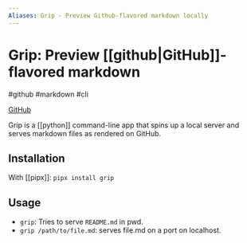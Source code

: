 ```yaml
---
Aliases: Grip - Preview Github-flavored markdown locally
---
```

# Grip: Preview [[github|GitHub]]-flavored markdown

#github #markdown #cli

[GitHub](https://github.com/joeyespo/grip)

Grip is a [[python]] command-line app that spins up a local server and serves markdown files as rendered on GitHub.

## Installation
With [[pipx]]:
`pipx install grip`

## Usage
- `grip`: Tries to serve `README.md` in pwd.
- `grip /path/to/file.md`: serves file.md on a port on localhost.
